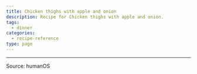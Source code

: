 ```yaml
---
title: Chicken thighs with apple and onion
description: Recipe for Chicken thighs with apple and onion.
tags:
  - dinner
categories:
  - recipe-reference
type: page
---
```


---

Source: humanOS